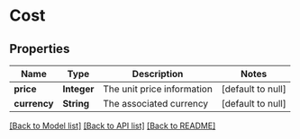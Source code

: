# Cost
## Properties

| Name | Type | Description | Notes |
|------------ | ------------- | ------------- | -------------|
| **price** | **Integer** | The unit price information | [default to null] |
| **currency** | **String** | The associated currency | [default to null] |

[[Back to Model list]](../README.md#documentation-for-models) [[Back to API list]](../README.md#documentation-for-api-endpoints) [[Back to README]](../README.md)

